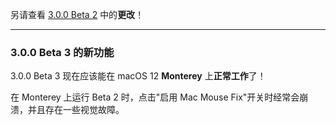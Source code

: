 另请查看 [3.0.0 Beta 2](https://github.com/noah-nuebling/mac-mouse-fix/releases/tag/3.0.0-Beta-2) 中的**更改**！

---

### 3.0.0 Beta 3 的新功能

3.0.0 Beta 3 现在应该能在 macOS 12 **Monterey** 上**正常工作**了！

在 Monterey 上运行 Beta 2 时，点击"启用 Mac Mouse Fix"开关时经常会崩溃，并且存在一些视觉故障。